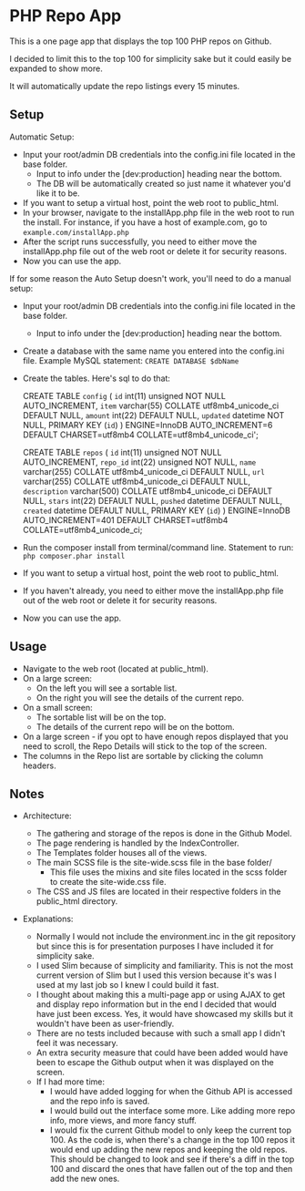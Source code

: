 # PHP Repo App
This is a one page app that displays the top 100 PHP repos on Github.

I decided to limit this to the top 100 for simplicity sake but it could easily
be expanded to show more.

It will automatically update the repo listings every 15 minutes.




## Setup
Automatic Setup:
* Input your root/admin DB credentials into the config.ini file located in the base folder.
    - Input to info under the [dev:production] heading near the bottom.
    - The DB will be automatically created so just name it whatever you'd like it to be.
* If you want to setup a virtual host, point the web root to public_html.
* In your browser, navigate to the installApp.php file in the web root to run the install.
  For instance, if you have a host of example.com, go to `example.com/installApp.php`
* After the script runs successfully, you need to either move the installApp.php file out
  of the web root or delete it for security reasons.
* Now you can use the app.


If for some reason the Auto Setup doesn't work, you'll need to do a manual setup:
* Input your root/admin DB credentials into the config.ini file located in the base folder.
    - Input to info under the [dev:production] heading near the bottom.
* Create a database with the same name you entered into the config.ini file.
  Example MySQL statement: `CREATE DATABASE $dbName`
* Create the tables. Here's sql to do that:
    
    CREATE TABLE `config` (
          `id` int(11) unsigned NOT NULL AUTO_INCREMENT,
          `item` varchar(55) COLLATE utf8mb4_unicode_ci DEFAULT NULL,
          `amount` int(22) DEFAULT NULL,
          `updated` datetime NOT NULL,
          PRIMARY KEY (`id`)
        ) ENGINE=InnoDB AUTO_INCREMENT=6 DEFAULT CHARSET=utf8mb4 COLLATE=utf8mb4_unicode_ci';
    
    CREATE TABLE `repos` (
          `id` int(11) unsigned NOT NULL AUTO_INCREMENT,
          `repo_id` int(22) unsigned NOT NULL,
          `name` varchar(255) COLLATE utf8mb4_unicode_ci DEFAULT NULL,
          `url` varchar(255) COLLATE utf8mb4_unicode_ci DEFAULT NULL,
          `description` varchar(500) COLLATE utf8mb4_unicode_ci DEFAULT NULL,
          `stars` int(22) DEFAULT NULL,
          `pushed` datetime DEFAULT NULL,
          `created` datetime DEFAULT NULL,
          PRIMARY KEY (`id`)
        ) ENGINE=InnoDB AUTO_INCREMENT=401 DEFAULT CHARSET=utf8mb4 COLLATE=utf8mb4_unicode_ci;
* Run the composer install from terminal/command line.
  Statement to run: `php composer.phar install`
* If you want to setup a virtual host, point the web root to public_html.
* If you haven't already, you need to either move the installApp.php file out
  of the web root or delete it for security reasons.
* Now you can use the app.



## Usage
* Navigate to the web root (located at public_html).
* On a large screen:
    - On the left you will see a sortable list.
    - On the right you will see the details of the current repo.
* On a small screen:
    - The sortable list will be on the top.
    - The details of the current repo will be on the bottom.
* On a large screen - if you opt to have enough repos displayed
  that you need to scroll, the Repo Details will stick to the top of the screen.
* The columns in the Repo list are sortable by clicking the column headers.


## Notes
* Architecture:
    - The gathering and storage of the repos is done in the Github Model.
    - The page rendering is handled by the IndexController.
    - The Templates folder houses all of the views.
    - The main SCSS file is the site-wide.scss file in the base folder/
        - This file uses the mixins and site files located in the scss folder
          to create the site-wide.css file.
    - The CSS and JS files are located in their respective
      folders in the public_html directory.

* Explanations:
    - Normally I would not include the environment.inc in the git repository
      but since this is for presentation purposes I have included it for
      simplicity sake.
    - I used Slim because of simplicity and familiarity. This is not the most
      current version of Slim but I used this version because it's was I used
      at my last job so I knew I could build it fast.
    - I thought about making this a multi-page app or using AJAX to get and
      display repo information but in the end I decided that would have just been
      excess. Yes, it would have showcased my skills but it wouldn't have been
      as user-friendly.
    - There are no tests included because with such a small app I didn't feel it was necessary.
    - An extra security measure that could have been added would have
      been to escape the Github output when it was displayed on the screen.
    - If I had more time:
        - I would have added logging for when the Github API is accessed and the
          repo info is saved.
        - I would build out the interface some more. Like adding more repo info,
          more views, and more fancy stuff.
        - I would fix the current Github model to only keep the current top 100. As the code is,
          when there's a change in the top 100 repos it would end up adding the new repos and
          keeping the old repos. This should be changed to look and see if there's a diff in
          the top 100 and discard the ones that have fallen out of the top and then add the new ones.



